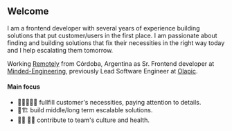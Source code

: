 
## Welcome
I am a frontend developer with several years of experience building solutions that put customer/users in the first place. I am passionate about finding and building solutions that fix their necessities in the right way today and I help escalating them tomorrow.

Working [Remotely](https://www.remotely.works/) from Córdoba, Argentina as Sr. Frontend developer at [Minded-Engineering](https://github.com/Minded-Engineering), previously Lead Software Engineer at [Olapic](https://github.com/Olapic).

#### Main focus

* 🧔🏻‍👩🏻‍🚀  fullfill customer's necessities, paying attention to details.
* 🔬🏗  build middle/long term escalable solutions.
* 🤜🏻 🤛🏻 contribute to team's culture and health.
